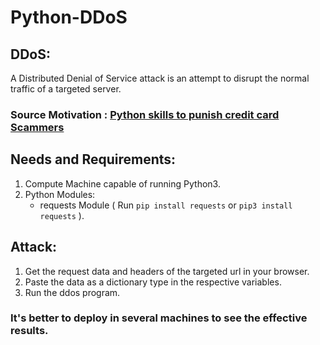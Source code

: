 # Python-DDoS

## DDoS:
  A Distributed Denial of Service attack is an attempt to disrupt the normal traffic of a targeted server.

### Source Motivation : [Python skills to punish credit card Scammers](https://youtu.be/StmNWzHbQJU)     


## Needs and Requirements:

1. Compute Machine capable of running Python3.
2. Python Modules:
    - requests Module ( Run `pip install requests` or `pip3 install requests` ).

## Attack:

1. Get the request data and headers of the targeted url in your browser.
2. Paste the data as a dictionary type in the respective variables.
3. Run the ddos program.

### It's better to deploy in several machines to see the effective results.


